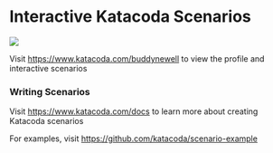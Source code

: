 # Interactive Katacoda Scenarios

[![](http://shields.katacoda.com/katacoda/buddynewell/count.svg)](https://www.katacoda.com/buddynewell "Get your profile on Katacoda.com")

Visit https://www.katacoda.com/buddynewell to view the profile and interactive scenarios

### Writing Scenarios
Visit https://www.katacoda.com/docs to learn more about creating Katacoda scenarios

For examples, visit https://github.com/katacoda/scenario-example
